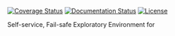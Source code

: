 
[![Coverage Status](https://codecov.io/gh/mediapills/dlab/branch/master/graph/badge.svg)](https://codecov.io/gh/mediapills/dlab)
[![Documentation Status](https://readthedocs.org/projects/dlab/badge/?version=latest)](https://dlab.readthedocs.io/en/latest)
[![License](http://img.shields.io/:license-Apache%202-blue.svg)](http://www.apache.org/licenses/LICENSE-2.0.txt)

Self-service, Fail-safe Exploratory Environment for
